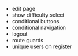  * edit page
 * show difficulty select
 * conditional buttons
 * conditional navigation
 * logout
 * route guards
 * unique users on register
 